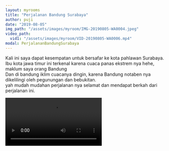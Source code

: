 ```yaml
---
layout: myrooms
title: "Perjalanan Bandung Surabaya" 
author: puji
date: "2019-08-05"
img_path: "/assets/images/myroom/IMG-20190805-WA0004.jpeg"
video_path: 
  vid1: "/assets/images/myroom/VID-20190805-WA0006.mp4"
modal: PerjalananBandungSurabaya
---  
```


Kali ini saya dapat kesempatan untuk bersafar ke kota pahlawan Surabaya.  
Ibu kota jawa timur ini terkenal karena cuaca panas ekstrem nya hehe, maklum saya orang Bandung  
Dan di bandung iklim cuacanya dingin, karena Bandung notaben nya dikelilingi oleh pegunungan dan bebukitan.  
yah mudah mudahan perjalanan nya selamat dan mendapat berkah dari perjalanan ini.  

<video controls="controls">
  <source type="video/mp4" src="{{page.video_path.vid1}}"></source>
  <source type="video/webm" src="filename.webm"></source>
  <p>Your browser does not support the video element.</p>
</video>
